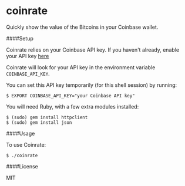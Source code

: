 coinrate
========

Quickly show the value of the Bitcoins in your Coinbase wallet.


####Setup

Coinrate relies on your Coinbase API key. If you haven't already, enable your API key [here](https://coinbase.com/docs/api/authentication)  

Coinrate will look for your API key in the environment variable `COINBASE_API_KEY`.

You can set this API key temporarily (for this shell session) by running:
```
$ EXPORT COINBASE_API_KEY="your Coinbase API key"
```

You will need Ruby, with a few extra modules installed:
```
$ (sudo) gem install httpclient
$ (sudo) gem install json
```


####Usage

To use Coinrate:

```
$ ./coinrate
```

####License

MIT 
